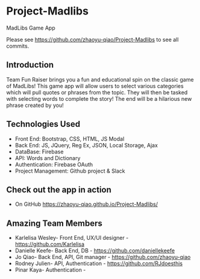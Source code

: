 # Project-Madlibs
MadLibs Game App

Please see https://github.com/zhaoyu-qiao/Project-Madlibs to see all commits.

## Introduction

Team Fun Raiser brings you a fun and educational spin on the classic game of MadLibs!
This game app will allow users to select various categories which will pull quotes or phrases from the topic. They will then be tasked with selecting words to complete the story! The end will be a hilarious new phrase created by you! 

## Technologies Used

- Front End: Bootstrap, CSS, HTML, JS Modal
- Back End: JS, JQuery, Reg Ex, JSON, Local Storage, Ajax
- DataBase: Firebase
- API: Words and Dictionary
- Authentication: Firebase OAuth
- Project Management: Github project & Slack

## Check out the app in action

- On GitHub
  https://zhaoyu-qiao.github.io/Project-Madlibs/


## Amazing Team Members

- Karlelisa Wesley- Front End, UX/UI designer - https://github.com/Karlelisa
- Danielle Keefe- Back End, DB - https://github.com/daniellekeefe
- Jo Qiao- Back End, API, Git manager - https://github.com/zhaoyu-qiao
- Rodney Julien- API, Authentication - https://github.com/RJdoesthis
- Pinar Kaya- Authentication -
